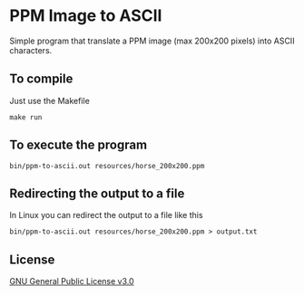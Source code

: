 # PPM Image to ASCII
Simple program that translate a PPM image (max 200x200 pixels) into ASCII characters.

## To compile
Just use the Makefile
```console
make run
```

## To execute the program
```console
bin/ppm-to-ascii.out resources/horse_200x200.ppm
```
## Redirecting the output to a file
In Linux you can redirect the output to a file like this
```console
bin/ppm-to-ascii.out resources/horse_200x200.ppm > output.txt
```

## License
[GNU General Public License v3.0](https://www.gnu.org/licenses/gpl-3.0.html)
